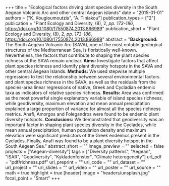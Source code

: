 +++
title = "Ecological factors driving plant species diversity in the South Aegean Volcanic Arc and other central Aegean islands"
date = "2015-01-01"
authors = ["K. Kougioumoutzis", "A. Tiniakou"]
publication_types = ["2"]
publication = "Plant Ecology and Diversity, (8), 2, _pp. 173-186_, https://doi.org/10.1080/17550874.2013.866989"
publication_short = "Plant Ecology and Diversity, (8), 2, _pp. 173-186_, https://doi.org/10.1080/17550874.2013.866989"
abstract = "**Background:** The South Aegean Volcanic Arc (SAVA), one of the most notable geological structures of the Mediterranean Sea, is floristically well-known. Nevertheless, the factors that contribute to shaping the plant species richness of the SAVA remain unclear. **Aims:** Investigate factors that affect plant species richness and identify plant diversity hotspots in the SAVA and other central Aegean Islands. **Methods:** We used stepwise multiple regressions to test the relationship between several environmental factors and plant species richness in the SAVA, as well as the residuals from the species-area linear regressions of native, Greek and Cycladian endemic taxa as indicators of relative species richness. **Results:** Area was confirmed as the most powerful single explanatory variable of island species richness, while geodiversity, maximum elevation and mean annual precipitation explained a large proportion of variance for almost all the species richness metrics. Anafi, Amorgos and Folegandros were found to be endemic plant diversity hotspots. **Conclusions:** We demonstrated that geodiversity was an important factor in shaping plant species diversity in the Cyclades, while mean annual precipitation, human population density and maximum elevation were significant predictors of the Greek endemics present in the Cyclades. Finally, Anafi was found to be a plant diversity hotspot in the South Aegean Sea."
abstract_short = ""
image_preview = ""
selected = false
projects = ["Aegean-diversity"]
tags = ["Diversity patterns", "Aegean", "ISAR", "Geodiversity", "Kykladenfenster", "Climate heterogeneity"]
url_pdf = "pdf/richness.pdf"
url_preprint = ""
url_code = ""
url_dataset = ""
url_project = ""
url_slides = ""
url_video = ""
url_poster = ""
url_source = ""
math = true
highlight = true
[header]
image = "headers/unsplash.jpg"
focal_point = "Smart"
+++
